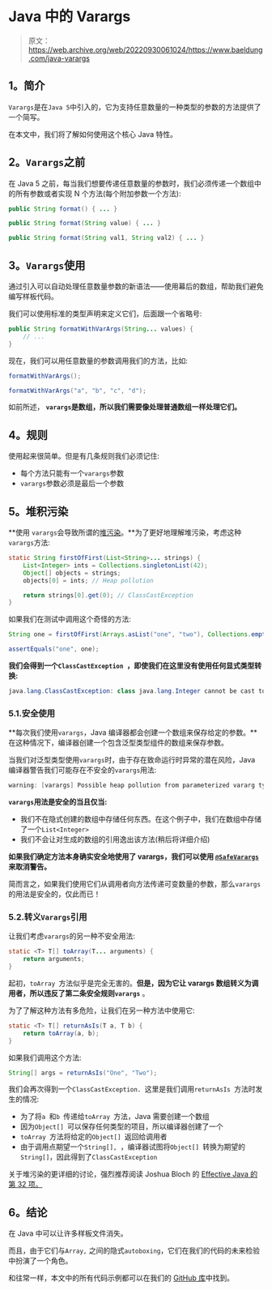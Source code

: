# Java 中的 Varargs

> 原文：<https://web.archive.org/web/20220930061024/https://www.baeldung.com/java-varargs>

## 1。简介

`Varargs`是在`Java 5`中引入的，它为支持任意数量的一种类型的参数的方法提供了一个简写。

在本文中，我们将了解如何使用这个核心 Java 特性。

## 2。`Varargs`之前

在 Java 5 之前，每当我们想要传递任意数量的参数时，我们必须传递一个数组中的所有参数或者实现 N 个方法(每个附加参数一个方法):

```java
public String format() { ... }

public String format(String value) { ... }

public String format(String val1, String val2) { ... }
```

## 3。`Varargs`使用

通过引入可以自动处理任意数量参数的新语法——使用幕后的数组，帮助我们避免编写样板代码。

我们可以使用标准的类型声明来定义它们，后面跟一个省略号:

```java
public String formatWithVarArgs(String... values) {
    // ...
}
```

现在，我们可以用任意数量的参数调用我们的方法，比如:

```java
formatWithVarArgs();

formatWithVarArgs("a", "b", "c", "d");
```

如前所述， **`varargs`是数组，所以我们需要像处理普通数组一样处理它们。**

## 4。规则

使用起来很简单。但是有几条规则我们必须记住:

*   每个方法只能有一个`varargs`参数
*   `varargs`参数必须是最后一个参数

## 5。堆积污染

**使用 `varargs`会导致所谓的[堆污染](https://web.archive.org/web/20221108113401/https://en.wikipedia.org/wiki/Heap_pollution)。**为了更好地理解堆污染，考虑这种`varargs`方法:

```java
static String firstOfFirst(List<String>... strings) {
    List<Integer> ints = Collections.singletonList(42);
    Object[] objects = strings;
    objects[0] = ints; // Heap pollution

    return strings[0].get(0); // ClassCastException
}
```

如果我们在测试中调用这个奇怪的方法:

```java
String one = firstOfFirst(Arrays.asList("one", "two"), Collections.emptyList());

assertEquals("one", one);
```

**我们会得到一个`ClassCastException `，即使我们在这里没有使用任何显式类型转换:**

```java
java.lang.ClassCastException: class java.lang.Integer cannot be cast to class java.lang.String
```

### 5.1.安全使用

**每次我们使用`varargs`，Java 编译器都会创建一个数组来保存给定的参数。**在这种情况下，编译器创建一个包含泛型类型组件的数组来保存参数。

当我们对泛型类型使用`varargs`时，由于存在致命运行时异常的潜在风险，Java 编译器警告我们可能存在不安全的`varargs`用法:

```java
warning: [varargs] Possible heap pollution from parameterized vararg type T
```

**`varargs`用法是安全的当且仅当:**

*   我们不在隐式创建的数组中存储任何东西。在这个例子中，我们在数组中存储了一个`List<Integer>`
*   我们不会让对生成的数组的引用逸出该方法(稍后将详细介绍)

**如果我们确定方法本身确实安全地使用了 varargs，我们可以使用 [`@SafeVarargs`](https://web.archive.org/web/20221108113401/https://docs.oracle.com/en/java/javase/11/docs/api/java.base/java/lang/SafeVarargs.html) 来取消警告。**

简而言之，如果我们使用它们从调用者向方法传递可变数量的参数，那么`varargs`的用法是安全的，仅此而已！

### 5.2.转义`Varargs`引用

让我们考虑`varargs`的另一种不安全用法:

```java
static <T> T[] toArray(T... arguments) {
    return arguments;
}
```

起初，`toArray `方法似乎是完全无害的。**但是，因为它让 varargs 数组转义为调用者，所以违反了第二条安全规则`varargs`** 。

为了了解这种方法有多危险，让我们在另一种方法中使用它:

```java
static <T> T[] returnAsIs(T a, T b) {
    return toArray(a, b);
}
```

如果我们调用这个方法:

```java
String[] args = returnAsIs("One", "Two");
```

我们会再次得到一个`ClassCastException. `这里是我们调用`returnAsIs `方法时发生的情况:

*   为了将`a `和`b `传递给`toArray `方法，Java 需要创建一个数组
*   因为`Object[] `可以保存任何类型的项目，所以编译器创建了一个
*   `toArray `方法将给定的`Object[] `返回给调用者
*   由于调用点期望一个`String[], `，编译器试图将`Object[] `转换为期望的`String[]`，因此得到了`ClassCastException`

关于堆污染的更详细的讨论，强烈推荐阅读 Joshua Bloch 的 [Effective Java 的第 32 项。](https://web.archive.org/web/20221108113401/https://learning.oreilly.com/library/view/effective-java-3rd/9780134686097/)

## 6。结论

在 Java 中可以让许多样板文件消失。

而且，由于它们与`Array,` 之间的隐式`autoboxing`，它们在我们的代码的未来检验中扮演了一个角色。

和往常一样，本文中的所有代码示例都可以在我们的 [GitHub 库](https://web.archive.org/web/20221108113401/https://github.com/eugenp/tutorials/tree/master/core-java-modules/core-java-lang-syntax)中找到。